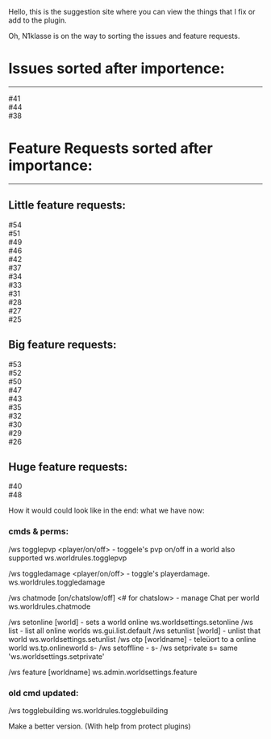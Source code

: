 Hello, this is the suggestion site where you can view the things that I fix or add to the plugin.


Oh, N1klasse is on the way to sorting the issues and feature requests.


# Issues sorted after importence:
---
#41  
#44  
#38  
  
# Feature Requests sorted after importance:
---
  
## Little feature requests:
#54  
#51  
#49  
#46  
#42  
#37  
#34  
#33  
#31  
#28  
#27  
#25  
  
## Big feature requests:
#53  
#52  
#50  
#47  
#43  
#35  
#32  
#30  
#29  
#26  
  

## Huge feature requests:
#40  
#48  


How it would could look like in the end:
what we have now:


### cmds & perms:
/ws togglepvp <player/on/off> - toggele's pvp on/off in a world <player> also supported
ws.worldrules.togglepvp

/ws toggledamage <player/on/off> - toggle's playerdamage.
ws.worldrules.toggledamage

/ws chatmode [on/chatslow/off] <#<number> for chatslow> - manage Chat per world
ws.worldrules.chatmode

/ws setonline [world] - sets a world online
ws.worldsettings.setonline
/ws list - list all online worlds
ws.gui.list.default
/ws setunlist [world] - unlist that world
ws.worldsettings.setunlist
/ws otp [worldname] - teleüort to a online world
ws.tp.onlineworld
s- /ws setoffline - 
s- /ws setprivate
s= same 'ws.worldsettings.setprivate'

/ws feature [worldname]
ws.admin.worldsettings.feature


### old cmd updated:
/ws togglebuilding
ws.worldrules.togglebuilding

Make a better version. (With help from protect plugins)

